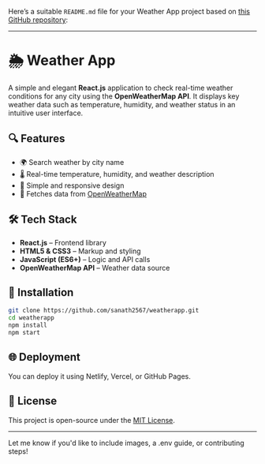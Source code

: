 Here’s a suitable `README.md` file for your Weather App project based on [this GitHub repository](https://github.com/sanath2567/weatherapp):

---

# 🌦️ Weather App

A simple and elegant **React.js** application to check real-time weather conditions for any city using the **OpenWeatherMap API**. It displays key weather data such as temperature, humidity, and weather status in an intuitive user interface.

## 🔍 Features

- 🌍 Search weather by city name
- 🌡️ Real-time temperature, humidity, and weather description
- 🎯 Simple and responsive design
- 🚀 Fetches data from [OpenWeatherMap](https://openweathermap.org/api)

## 🛠 Tech Stack

- **React.js** – Frontend library  
- **HTML5 & CSS3** – Markup and styling  
- **JavaScript (ES6+)** – Logic and API calls  
- **OpenWeatherMap API** – Weather data source

## 📁 Installation

```bash
git clone https://github.com/sanath2567/weatherapp.git
cd weatherapp
npm install
npm start
```

## 🌐 Deployment

You can deploy it using Netlify, Vercel, or GitHub Pages.

## 📄 License

This project is open-source under the [MIT License](LICENSE).

---

Let me know if you'd like to include images, a .env guide, or contributing steps!
